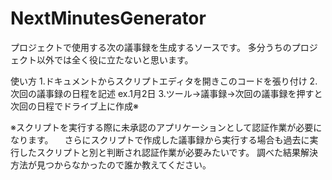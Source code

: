 # NextMinutesGenerator
プロジェクトで使用する次の議事録を生成するソースです。
多分うちのプロジェクト以外では全く役に立たないと思います。

使い方
  1.ドキュメントからスクリプトエディタを開きこのコードを張り付け
  2.次回の議事録の日程を記述 ex.1月2日
  3.ツール→議事録→次回の議事録を押すと次回の日程でドライブ上に作成※
  
  ※スクリプトを実行する際に未承認のアプリケーションとして認証作業が必要になります。
  　さらにスクリプトで作成した議事録から実行する場合も過去に実行したスクリプトと別と判断され認証作業が必要みたいです。
    調べた結果解決方法が見つからなかったので誰か教えてください。
  
